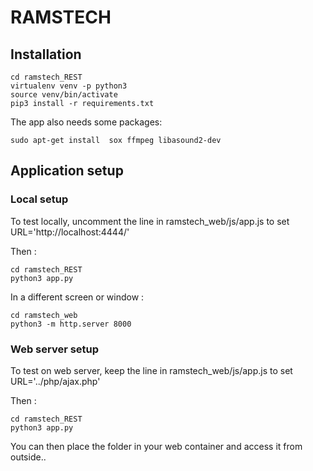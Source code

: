 # RAMSTECH


## Installation

```
cd ramstech_REST
virtualenv venv -p python3
source venv/bin/activate
pip3 install -r requirements.txt
```
The app also needs some packages:
```
sudo apt-get install  sox ffmpeg libasound2-dev
```


## Application setup
### Local setup

To test locally, uncomment the line in ramstech_web/js/app.js to set URL='http://localhost:4444/'

Then : 
```
cd ramstech_REST
python3 app.py
```

In a different screen or window :

```
cd ramstech_web
python3 -m http.server 8000
```

### Web server setup

To test on web server, keep the line in ramstech_web/js/app.js to set URL='../php/ajax.php'

Then :

```
cd ramstech_REST
python3 app.py
```

You can then place the folder in your web container and access it from outside..


